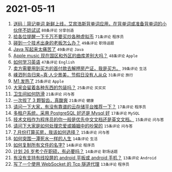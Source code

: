 # 2021-05-11

1. [送码｜简记单词 新鲜上线，艾宾浩斯背单词应用，在背单词或准备背单词的小伙伴不妨试试](https://www.v2ex.com/t/776138) `80条评论` `分享创造`
1. [给各位提醒一下千万不要买炒各种虚拟币](https://www.v2ex.com/t/776201) `71条评论` `程序员`
1. [碰到一个技术出身的老板怎么办？](https://www.v2ex.com/t/776161) `49条评论` `职场话题`
1. [Java 写起来太痛苦了](https://www.v2ex.com/t/776251) `49条评论` `Java`
1. [Apple music 现在国区和外区的曲库差别大吗？](https://www.v2ex.com/t/776154) `48条评论` `Apple`
1. [如何学习英语](https://www.v2ex.com/t/776179) `47条评论` `English`
1. [卖方需要用到买方的首付款去解押房产证，我是买方。](https://www.v2ex.com/t/776147) `39条评论` `生活`
1. [嵊泗列岛归来~真·人少景美，节假日没有人从众](https://www.v2ex.com/t/776276) `31条评论` `旅行`
1. [M1 发热了](https://www.v2ex.com/t/776253) `25条评论` `Apple`
1. [大家会留着各种东西的包装吗？](https://www.v2ex.com/t/776187) `25条评论` `买买买`
1. [卫生间如何防滑](https://www.v2ex.com/t/776213) `21条评论` `问与答`
1. [一次拔了 3 颗智齿，真酸爽](https://www.v2ex.com/t/776207) `21条评论` `健康`
1. [请问一下大家，有没有靠谱的云存储平台推荐一下？](https://www.v2ex.com/t/776306) `17条评论` `程序员`
1. [多租户系统，采用 PostgreSQL 好还是 Mysql 好](https://www.v2ex.com/t/776246) `17条评论` `MySQL`
1. [技术文档作为程序员的你一般是优先中文文档还是英文文档。](https://www.v2ex.com/t/776282) `15条评论` `问与答`
1. [请问下大家是如何处理恋爱或婚姻中的吵架的](https://www.v2ex.com/t/776275) `15条评论` `问与答`
1. [7 月份打算买房，我该如何选择？](https://www.v2ex.com/t/776143) `15条评论` `问与答`
1. [如何突围一潭死水一样的人生](https://www.v2ex.com/t/776307) `14条评论` `生活`
1. [如何复制所有文件的名字?](https://www.v2ex.com/t/776244) `14条评论` `程序员`
1. [计划 26 岁考个在职硕，有必要吗？](https://www.v2ex.com/t/776200) `14条评论` `职场话题`
1. [有没有支持有线投屏的 android 平板或 android 手机？](https://www.v2ex.com/t/776210) `13条评论` `Android`
1. [写了一个使用 WebSocket 的 Tcp 隧道代理](https://www.v2ex.com/t/776197) `13条评论` `程序员`
